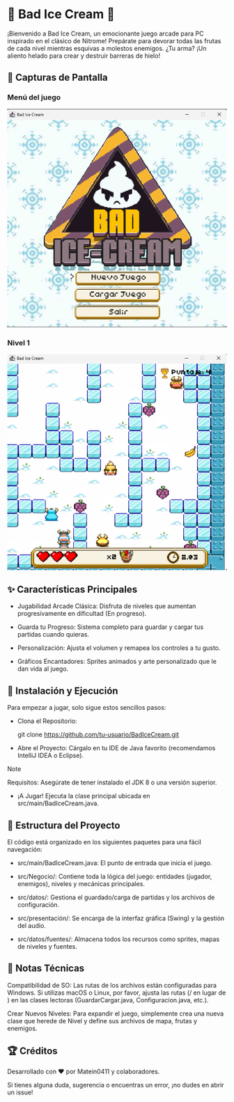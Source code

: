 # 🍦 Bad Ice Cream 🍦
¡Bienvenido a Bad Ice Cream, un emocionante juego arcade para PC inspirado en el clásico de Nitrome! Prepárate para devorar todas las frutas de cada nivel mientras esquivas a molestos enemigos. ¿Tu arma? ¡Un aliento helado para crear y destruir barreras de hielo!

## 📸 Capturas de Pantalla

### Menú del juego
![Menu](assets/Menu.png "Nivel 1")

### Nivel 1
![Nivel_1](assets/Nivel_1.png "Nivel_1")

## ✨ Características Principales
- Jugabilidad Arcade Clásica: Disfruta de niveles que aumentan progresivamente en dificultad (En progreso).

- Guarda tu Progreso: Sistema completo para guardar y cargar tus partidas cuando quieras.

- Personalización: Ajusta el volumen y remapea los controles a tu gusto.

- Gráficos Encantadores: Sprites animados y arte personalizado que le dan vida al juego.

## 🚀 Instalación y Ejecución
Para empezar a jugar, solo sigue estos sencillos pasos:

- Clona el Repositorio:

  git clone https://github.com/tu-usuario/BadIceCream.git

- Abre el Proyecto: Cárgalo en tu IDE de Java favorito (recomendamos IntelliJ IDEA o Eclipse).

> [!NOTE]
> Requisitos: Asegúrate de tener instalado el JDK 8 o una versión superior.

- ¡A Jugar! Ejecuta la clase principal ubicada en src/main/BadIceCream.java.

## 📂 Estructura del Proyecto
El código está organizado en los siguientes paquetes para una fácil navegación:

- src/main/BadIceCream.java: El punto de entrada que inicia el juego.

- src/Negocio/: Contiene toda la lógica del juego: entidades (jugador, enemigos), niveles y mecánicas principales.

- src/datos/: Gestiona el guardado/carga de partidas y los archivos de configuración.

- src/presentación/: Se encarga de la interfaz gráfica (Swing) y la gestión del audio.

- src/datos/fuentes/: Almacena todos los recursos como sprites, mapas de niveles y fuentes.

## 📝 Notas Técnicas
Compatibilidad de SO: Las rutas de los archivos están configuradas para Windows. Si utilizas macOS o Linux, por favor, ajusta las rutas (/ en lugar de \) en las clases lectoras (GuardarCargar.java, Configuracion.java, etc.).

Crear Nuevos Niveles: Para expandir el juego, simplemente crea una nueva clase que herede de Nivel y define sus archivos de mapa, frutas y enemigos.

## 🏆 Créditos
Desarrollado con ❤️ por Matein0411 y colaboradores.

Si tienes alguna duda, sugerencia o encuentras un error, ¡no dudes en abrir un issue!
